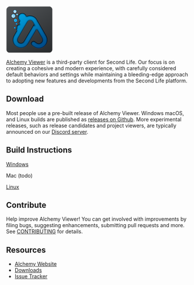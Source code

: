 <picture>
  <source srcset="doc/alchemy_logo.png">
  <img alt="Alchemy Viewer Logo" src="doc/alchemy_logo.png">
</picture>

[Alchemy Viewer](https://www.alchemyviewer.org) is a third-party client for Second Life. Our focus is on creating a cohesive and modern experience, with carefully considered default behaviors and settings while maintaining a bleeding-edge approach to adopting new features and developments from the Second Life platform.

## Download

Most people use a pre-built release of Alchemy Viewer. Windows macOS, and Linux builds are published as [releases on Github][releasesgh]. More experimental releases, such as release candidates and project viewers, are typically announced on our [Discord server][discord].

## Build Instructions

[Windows](https://alchemyviewer.org/docs/build/Windows)

Mac (todo)

[Linux](https://alchemyviewer.org/docs/build/Linux)

## Contribute

Help improve Alchemy Viewer! You can get involved with improvements by filing bugs, suggesting enhancements, submitting pull requests and more. See [CONTRIBUTING][] for details.

## Resources

* [Alchemy Website](http://www.alchemyviewer.org)
* [Downloads](https://alchemyviewer.org/downloads)
* [Issue Tracker](https://github.com/AlchemyViewer/Alchemy/issues)

[contributing]: https://github.com/alchemyviewer/alchemy/blob/main/CONTRIBUTING.md
[releasesgh]: https://github.com/AlchemyViewer/Alchemy/releases
[discord]: https://discordapp.com/invite/KugCgs6
